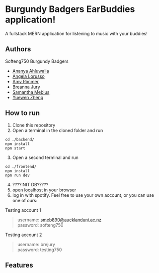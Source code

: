 # Burgundy Badgers EarBuddies application!

A fullstack MERN application for listening to music with your buddies!

## Authors
Softeng750 Burgundy Badgers
- [Ananya Ahluwalia](https://github.com/ananyaahluwalia01)
- [Angela Lorusso](https://github.com/alor903)
- [Amy Rimmer](https://www.github.com/arim402)
- [Breanna Jury](https://github.com/bjur781)
- [Samantha Mebius](https://github.com/samanthamebius)
- [Yuewen Zheng](https://github.com/azhe202)

## How to run
1. Clone this repository 
2. Open a terminal in the cloned folder and run 
``` 
cd ./backend/
npm install 
npm start
```
3. Open a second terminal and run
```
cd ./frontend/
npm install
npm run dev
```
4. ????INIT DB?????
5. open [localhost](http://127.0.0.1:5173/) in your browser
6. log in with spotify. Feel free to use your own account, or you can use one of ours:  

Testing account 1  

> username: smeb890@aucklanduni.ac.nz  
> password: softeng750  

Testing account 2  

> username: brejury  
> password: testing750  

## Features
